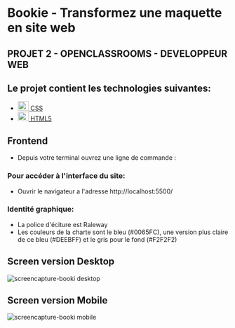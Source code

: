 # Bookie - Transformez une maquette en site web

## PROJET 2 - OPENCLASSROOMS - DEVELOPPEUR WEB

## Le projet contient les technologies suivantes:

- <a  href="https://www.w3schools.com/css/"  title="CSS"><img  src="https://github.com/get-icon/geticon/blob/master/icons/css-3.svg"  alt="CSS"  width="25px"  height="21px"> CSS</a>
- <a  href="https://www.w3schools.com/html/"  title="HTML5"><img  src="https://github.com/get-icon/geticon/blob/master/icons/html-5.svg"  alt="HTML5"  width="25px"  height="21px"> HTML5</a>

## Frontend

- Depuis votre terminal ouvrez une ligne de commande :

### Pour accéder à l'interface du site:

- Ouvrir le navigateur a l'adresse http://localhost:5500/

### Identité graphique:

<ul>
<li>La police d'éciture est Raleway</li>
<li>Les couleurs de la charte sont le bleu (#0065FC), une version plus claire de ce bleu
(#DEEBFF) et le gris pour le fond (#F2F2F2)
</li>
</ul>

## Screen version Desktop
![screencapture-booki desktop](https://user-images.githubusercontent.com/100352779/196151746-94e153c9-2184-4d84-9858-0b7c64b27b46.jpg)

## Screen version Mobile
![screencapture-booki mobile](https://user-images.githubusercontent.com/100352779/196153185-6403e7b1-bf5a-4613-8767-1cf6f14098cc.jpg)

